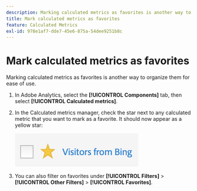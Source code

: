 ```yaml
---
description: Marking calculated metrics as favorites is another way to organize them for ease of use.
title: Mark calculated metrics as favorites
feature: Calculated Metrics
exl-id: 978e1af7-dde7-45e6-875a-54dee9251b8c
---
```

# Mark calculated metrics as favorites

Marking calculated metrics as favorites is another way to organize them for ease of use.

1. In Adobe Analytics, select the **[!UICONTROL Components]** tab, then select **[!UICONTROL Calculated metrics]**. 

1. In the Calculated metrics manager, check the star next to any calculated metric that you want to mark as a favorite. It should now appear as a yellow star:

   ![](assets/favorites.png)

1. You can also filter on favorites under **[!UICONTROL Filters]** > **[!UICONTROL Other Filters]** > **[!UICONTROL Favorites]**.
